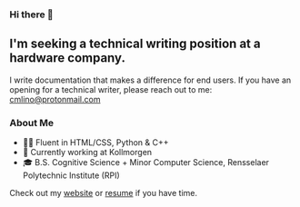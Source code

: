 ### Hi there 👋

<!--
**cmlino/cmlino** is a ✨ _special_ ✨ repository because its `README.md` (this file) appears on your GitHub profile.

Here are some ideas to get you started:

- 🔭 I’m currently working on ...
- 🌱 I’m currently learning ...
- 👯 I’m looking to collaborate on ...
- 🤔 I’m looking for help with ...
- 💬 Ask me about ...
- 📫 How to reach me: ...
- 😄 Pronouns: ...
- ⚡ Fun fact: ...
-->

## I'm seeking a technical writing position at a hardware company.
I write documentation that makes a difference for end users. If you have an opening for a technical writer, please reach out to me: cmlino@protonmail.com

### About Me
* 👩‍💻 Fluent in HTML/CSS, Python & C++
* 🧠 Currently working at Kollmorgen
* 🎓 B.S. Cognitive Science + Minor Computer Science, Rensselaer Polytechnic Institute (RPI)

Check out my [website](https://cmlino.github.io/) or [resume](https://cmlino.github.io/pdf/resume.pdf) if you have time. 
